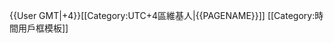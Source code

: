 {{User GMT|+4}}<includeonly>[[Category:UTC+4區維基人|{{PAGENAME}}]]</includeonly><noinclude>
[[Category:時間用戶框模板]]
</noinclude>